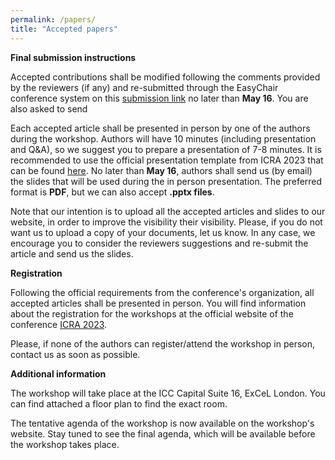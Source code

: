 ```yaml
---
permalink: /papers/
title: "Accepted papers"
---
```


**Final submission instructions**

Accepted contributions shall be modified following the comments provided by the reviewers (if any) and re-submitted through the EasyChair conference system on this [submission link](https://easychair.org/conferences/?conf=wosra2023) no later than **May 16**. You are also asked to send 

Each accepted article shall be presented in person by one of the authors during the workshop. Authors will have 10 minutes (including presentation and Q&A), so we suggest you to prepare a presentation of 7-8 minutes. It is recommended to use the official presentation template from ICRA 2023 that can be found [here](https://www.icra2023.org/programme/logos-templates). No later than **May 16**, authors shall send us (by email) the slides that will be used during the in person presentation. The preferred format is **PDF**, but we can also accept **.pptx files**. 

Note that our intention is to upload all the accepted articles and slides to our website, in order to improve the visibility their visibility. Please, if you do not want us to upload a copy of your documents, let us know. In any case, we encourage you to consider the reviewers suggestions and re-submit the article and send us the slides. 

**Registration**

Following the official requirements from the conference's organization, all accepted articles shall be presented in person. You will find information about the registration for the workshops at the official website of the conference [ICRA 2023](https://www.icra2023.org/registration).

Please, if none of the authors can register/attend the workshop in person, contact us as soon as possible.


**Additional information**

The workshop will take place at the ICC Capital Suite 16, ExCeL London. You can find attached a floor plan to find the exact room.

The tentative agenda of the workshop is now available on the workshop's website. Stay tuned to see the final agenda, which will be available before the workshop takes place.
